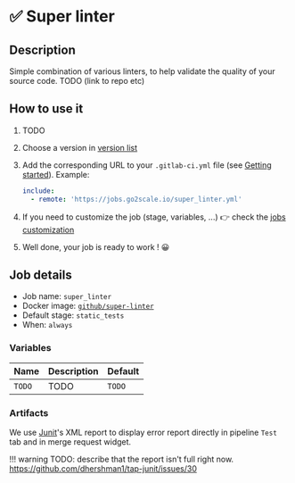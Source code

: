 # ✅ Super linter

## Description

Simple combination of various linters, to help validate the quality of your source code.
TODO (link to repo etc)

## How to use it

1. TODO
2. Choose a version in [version list](#versions)
3. Add the corresponding URL to your `.gitlab-ci.yml` file (see [Getting
   started](/getting-started)). Example:

    ```yaml
    include:
      - remote: 'https://jobs.go2scale.io/super_linter.yml'
    ```

4. If you need to customize the job (stage, variables, ...) 👉 check the [jobs
   customization](/getting-started/#jobs-customization)

5. Well done, your job is ready to work ! 😀

## Job details

* Job name: `super_linter`
* Docker image:
[`github/super-linter`](https://hub.docker.com/r/github/super-linter)
* Default stage: `static_tests`
* When: `always`

### Variables

| Name | Description | Default |
| ---- | ----------- | ------- |
| `TODO` | TODO | `TODO` |

### Artifacts

We use [Junit](https://junit.org/junit5/)'s XML report to display error report
directly in pipeline `Test` tab and in merge request widget.

!!! warning
    TODO: describe that the report isn't full right now. https://github.com/dhershman1/tap-junit/issues/30
